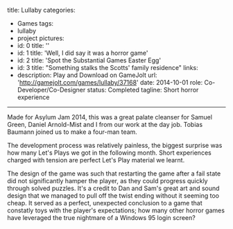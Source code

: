 title: Lullaby
categories:
  - Games
tags:
  - lullaby
  - project
pictures:
  - id: 0
    title: ''
  - id: 1
    title: 'Well, I did say it was a horror game'
  - id: 2
    title: 'Spot the Substantial Games Easter Egg'
  - id: 3
    title: "Something stalks the Scotts' family residence"
links:
  - description: Play and Download on GameJolt
    url: 'http://gamejolt.com/games/lullaby/37168'
date: 2014-10-01
role: Co-Developer/Co-Designer
status: Completed
tagline: Short horror experience
---

Made for Asylum Jam 2014, this was a great palate cleanser for Samuel Green, Daniel Arnold-Mist and I from our work at the day job. Tobias Baumann joined us to make a four-man team.

The development process was relatively painless, the biggest surprise was how many Let's Plays we got in the following month. Short experiences charged with tension are perfect Let's Play material we learnt.

The design of the game was such that restarting the game after a fail state did not significantly hamper the player, as they could progress quickly through solved puzzles. It's a credit to Dan and Sam's great art and sound design that we managed to pull off the twist ending without it seeming too cheap. It served as a perfect, unexpected conclusion to a game that constatly toys with the player's expectations; how many other horror games have leveraged the true nightmare of a Windows 95 login screen?
